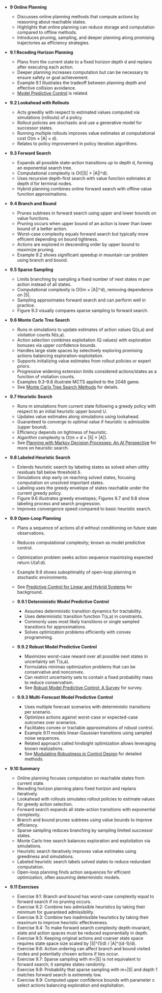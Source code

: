- **9 Online Planning**
  - Discusses online planning methods that compute actions by reasoning about reachable states.
  - Highlights that online planning can reduce storage and computation compared to offline methods.
  - Introduces pruning, sampling, and deeper planning along promising trajectories as efficiency strategies.

- **9.1 Receding Horizon Planning**
  - Plans from the current state to a fixed horizon depth d and replans after executing each action.
  - Deeper planning increases computation but can be necessary to ensure safety or goal achievement.
  - Example 9.1 illustrates the tradeoff between planning depth and effective collision avoidance.
  - [Model Predictive Control](https://en.wikipedia.org/wiki/Model_predictive_control) is related.

- **9.2 Lookahead with Rollouts**
  - Acts greedily with respect to estimated values computed via simulations (rollouts) of a policy.
  - Rollout policies are stochastic and use a generative model for successor states.
  - Running multiple rollouts improves value estimates at computational cost O(m × |A| × d).
  - Relates to policy improvement in policy iteration algorithms.

- **9.3 Forward Search**
  - Expands all possible state-action transitions up to depth d, forming an exponential search tree.
  - Computational complexity is O((|S| × |A|)^d).
  - Uses recursive depth-first search with value function estimates at depth d for terminal nodes.
  - Hybrid planning combines online forward search with offline value function approximations.

- **9.4 Branch and Bound**
  - Prunes subtrees in forward search using upper and lower bounds on value functions.
  - Pruning occurs when upper bound of an action is lower than lower bound of a better action.
  - Worst-case complexity equals forward search but typically more efficient depending on bound tightness.
  - Actions are explored in descending order by upper bound to maximize pruning.
  - Example 9.2 shows significant speedup in mountain car problem using branch and bound.

- **9.5 Sparse Sampling**
  - Limits branching by sampling a fixed number of next states m per action instead of all states.
  - Computational complexity is O((m × |A|)^d), removing dependence on |S|.
  - Sampling approximates forward search and can perform well in practice.
  - Figure 9.3 visually compares sparse sampling to forward search.

- **9.6 Monte Carlo Tree Search**
  - Runs m simulations to update estimates of action values Q(s,a) and visitation counts N(s,a).
  - Action selection combines exploitation (Q values) with exploration bonuses via upper confidence bounds.
  - Handles large state spaces by selectively exploring promising actions balancing exploration-exploitation.
  - Supports initializing value estimates from rollout policies or expert priors.
  - Progressive widening extension limits considered actions/states as a function of visitation counts.
  - Examples 9.3–9.8 illustrate MCTS applied to the 2048 game.
  - See [Monte Carlo Tree Search Methods](https://doi.org/10.1109/TCIAIG.2012.2186810) for details.

- **9.7 Heuristic Search**
  - Runs m simulations from current state following a greedy policy with respect to an initial heuristic upper bound U.
  - Updates value estimates along simulations using lookahead.
  - Guaranteed to converge to optimal value if heuristic is admissible (upper bound).
  - Efficiency depends on tightness of heuristic.
  - Algorithm complexity is O(m × d × |S| × |A|).
  - See [Planning with Markov Decision Processes: An AI Perspective](https://doi.org/10.2200/S00493ED1V01Y201210AIM017) for more on heuristic search.

- **9.8 Labeled Heuristic Search**
  - Extends heuristic search by labeling states as solved when utility residuals fall below threshold δ.
  - Simulations stop early on reaching solved states, focusing computation on unsolved important states.
  - Labeling uses the greedy envelope of states reachable under the current greedy policy.
  - Figure 9.6 illustrates greedy envelopes; Figures 9.7 and 9.8 show labeling process and search progression.
  - Improves convergence speed compared to basic heuristic search.

- **9.9 Open-Loop Planning**
  - Plans a sequence of actions a1:d without conditioning on future state observations.
  - Reduces computational complexity; known as model predictive control.
  - Optimization problem seeks action sequence maximizing expected return U(a1:d).
  - Example 9.9 shows suboptimality of open-loop planning in stochastic environments.
  - See [Predictive Control for Linear and Hybrid Systems](https://www.cambridge.org/core/books/predictive-control-for-linear-and-hybrid-systems/19E93EC5839B4BBE2E665DF96A5DED43) for background.

  - **9.9.1 Deterministic Model Predictive Control**
    - Assumes deterministic transition dynamics for tractability.
    - Uses deterministic transition function T(s,a) in constraints.
    - Commonly uses most likely transitions or single sampled transitions for approximations.
    - Solves optimization problems efficiently with convex programming.

  - **9.9.2 Robust Model Predictive Control**
    - Maximizes worst-case reward over all possible next states in uncertainty set T(s,a).
    - Formulates minimax optimization problems that can be conservative and nonconvex.
    - Can restrict uncertainty sets to contain a fixed probability mass to reduce conservatism.
    - See [Robust Model Predictive Control: A Survey](https://ieeexplore.ieee.org/document/796453) for survey.

  - **9.9.3 Multi-Forecast Model Predictive Control**
    - Uses multiple forecast scenarios with deterministic transitions per scenario.
    - Optimizes actions against worst-case or expected-case outcomes over scenarios.
    - Facilitates convex or tractable approximations of robust control.
    - Example 9.11 models linear-Gaussian transitions using sampled noise sequences.
    - Related approach called hindsight optimization allows leveraging known realizations.
    - See [Modulating Robustness in Control Design](https://ieeexplore.ieee.org/document/6477000) for detailed methods.

- **9.10 Summary**
  - Online planning focuses computation on reachable states from current state.
  - Receding horizon planning plans fixed horizon and replans iteratively.
  - Lookahead with rollouts simulates rollout policies to estimate values for greedy action selection.
  - Forward search expands all state-action transitions with exponential complexity.
  - Branch and bound prunes subtrees using value bounds to improve efficiency.
  - Sparse sampling reduces branching by sampling limited successor states.
  - Monte Carlo tree search balances exploration and exploitation via simulations.
  - Heuristic search iteratively improves value estimates using greediness and simulations.
  - Labeled heuristic search labels solved states to reduce redundant computation.
  - Open-loop planning finds action sequences for efficient optimization, often assuming deterministic models.

- **9.11 Exercises**
  - Exercise 9.1: Branch and bound has worst-case complexity equal to forward search if no pruning occurs.
  - Exercise 9.2: Combine two admissible heuristics by taking their minimum for guaranteed admissibility.
  - Exercise 9.3: Combine two inadmissible heuristics by taking their maximum to improve heuristic effectiveness.
  - Exercise 9.4: To make forward search complexity depth-invariant, state and action spaces must be reduced exponentially in depth.
  - Exercise 9.5: Keeping original actions and coarser state space requires state space size scaled by |S|^(1/d) / |A|^((d-1)/d).
  - Exercise 9.6: Action ordering can affect branch and bound visited nodes and potentially chosen actions if ties occur.
  - Exercise 9.7: Sparse sampling with m=|S| is not equivalent to forward search; it samples states randomly.
  - Exercise 9.8: Probability that sparse sampling with m=|S| and depth 1 matches forward search is extremely low.
  - Exercise 9.9: Computed upper confidence bounds with parameter c select actions balancing exploration and exploitation.
